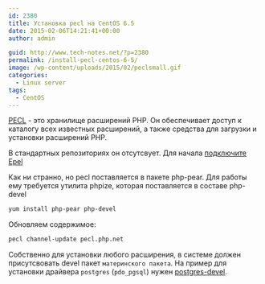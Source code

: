 ```yaml
---
id: 2380
title: Установка pecl на CentOS 6.5
date: 2015-02-06T14:21:41+00:00
author: admin

guid: http://www.tech-notes.net/?p=2380
permalink: /install-pecl-centos-6-5/
image: /wp-content/uploads/2015/02/peclsmall.gif
categories:
  - Linux server
tags:
  - CentOS
---
```

[PECL](http://pecl.php.net/) - это хранилище расширений PHP. Он обеспечивает доступ к каталогу всех известных расширений, а также средства для загрузки и установки расширений PHP.

В стандартных репозиториях он отсутсвует. Для начала [подключите Epel](/epel-remi-atrpms-rhel-centos/)

Как ни странно, но pecl поставляется в пакете php-pear. Для работы ему требуется утилита phpize, которая поставляется в составе php-devel

```bash
yum install php-pear php-devel
```

Обновляем содержимое:

```bash
pecl channel-update pecl.php.net
```

Собственно для установки любого расширения, в системе должен присутсвовать devel пакет `материнского пакета`. На пример для установки драйвера `postgres` (`pdo_pgsql`) нужен [postgres-devel](/postgresql-9-4-on-centos-6-5/).
